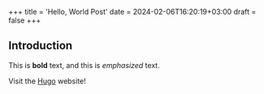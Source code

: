 +++
title = 'Hello, World Post'
date = 2024-02-06T16:20:19+03:00
draft = false
+++

## Introduction

This is **bold** text, and this is *emphasized* text.

Visit the [Hugo](https://gohugo.io) website!